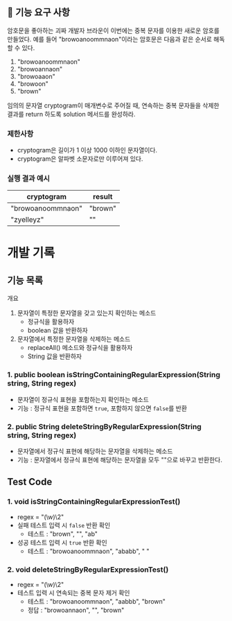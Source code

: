 ## 🚀 기능 요구 사항

암호문을 좋아하는 괴짜 개발자 브라운이 이번에는 중복 문자를 이용한 새로운 암호를 만들었다. 예를 들어 "browoanoommnaon"이라는 암호문은 다음과 같은 순서로 해독할 수 있다.

1. "browoanoommnaon"
2. "browoannaon"
3. "browoaaon"
4. "browoon"
5. "brown"

임의의 문자열 cryptogram이 매개변수로 주어질 때, 연속하는 중복 문자들을 삭제한 결과를 return 하도록 solution 메서드를 완성하라.

### 제한사항

- cryptogram은 길이가 1 이상 1000 이하인 문자열이다.
- cryptogram은 알파벳 소문자로만 이루어져 있다.

### 실행 결과 예시

| cryptogram | result |
| --- | --- |
| "browoanoommnaon" | "brown" |
| "zyelleyz" | "" |

# 개발 기록

## 기능 목록

개요
1. 문자열이 특정한 문자열을 갖고 있는지 확인하는 메소드
   - 정규식을 활용하자
   - boolean 값을 반환하자
2. 문자열에서 특정한 문자열을 삭제하는 메소드
   - replaceAll() 메소드와 정규식을 활용하자
   - String 값을 반환하자

### 1. public boolean isStringContainingRegularExpression(String string, String regex)
- 문자열이 정규식 표현을 포함하는지 확인하는 메소드
- 기능 : 정규식 표현을 포함하면 `true`, 포함하지 않으면 `false`를 반환

### 2. public String deleteStringByRegularExpression(String string, String regex)
- 문자열에서 정규식 표현에 해당하는 문자열을 삭제하는 메소드
- 기능 : 문자열에서 정규식 표현에 해당하는 문자열을 모두 ""으로 바꾸고 반환한다.

## Test Code
### 1. void isStringContainingRegularExpressionTest()
- regex = "(\w)\2"
- 실패 테스트 입력 시 `false` 반환 확인
  - 테스트 : "brown", "", "ab"
- 성공 테스트 입력 시 `true` 반환 확인
  - 테스트 : "browoanoommnaon", "ababb", "  "
   
### 2. void deleteStringByRegularExpressionTest()
- regex = "(\w)\2"
- 테스트 입력 시 연속되는 중복 문자 제거 확인
  - 테스트 : "browoanoommnaon", "aabbb", "brown"
  - 정답 : "browoannaon", "", "brown"